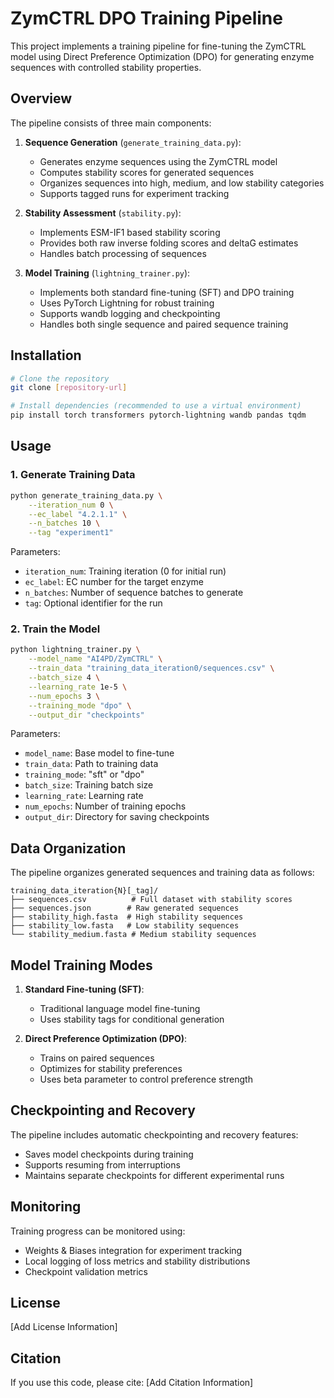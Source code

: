# ZymCTRL DPO Training Pipeline

This project implements a training pipeline for fine-tuning the ZymCTRL model using Direct Preference Optimization (DPO) for generating enzyme sequences with controlled stability properties.

## Overview

The pipeline consists of three main components:

1. **Sequence Generation** (`generate_training_data.py`):
   - Generates enzyme sequences using the ZymCTRL model
   - Computes stability scores for generated sequences
   - Organizes sequences into high, medium, and low stability categories
   - Supports tagged runs for experiment tracking

2. **Stability Assessment** (`stability.py`):
   - Implements ESM-IF1 based stability scoring
   - Provides both raw inverse folding scores and deltaG estimates
   - Handles batch processing of sequences

3. **Model Training** (`lightning_trainer.py`):
   - Implements both standard fine-tuning (SFT) and DPO training
   - Uses PyTorch Lightning for robust training
   - Supports wandb logging and checkpointing
   - Handles both single sequence and paired sequence training

## Installation

```bash
# Clone the repository
git clone [repository-url]

# Install dependencies (recommended to use a virtual environment)
pip install torch transformers pytorch-lightning wandb pandas tqdm
```

## Usage

### 1. Generate Training Data

```bash
python generate_training_data.py \
    --iteration_num 0 \
    --ec_label "4.2.1.1" \
    --n_batches 10 \
    --tag "experiment1"
```

Parameters:
- `iteration_num`: Training iteration (0 for initial run)
- `ec_label`: EC number for the target enzyme
- `n_batches`: Number of sequence batches to generate
- `tag`: Optional identifier for the run

### 2. Train the Model

```bash
python lightning_trainer.py \
    --model_name "AI4PD/ZymCTRL" \
    --train_data "training_data_iteration0/sequences.csv" \
    --batch_size 4 \
    --learning_rate 1e-5 \
    --num_epochs 3 \
    --training_mode "dpo" \
    --output_dir "checkpoints"
```

Parameters:
- `model_name`: Base model to fine-tune
- `train_data`: Path to training data
- `training_mode`: "sft" or "dpo"
- `batch_size`: Training batch size
- `learning_rate`: Learning rate
- `num_epochs`: Number of training epochs
- `output_dir`: Directory for saving checkpoints

## Data Organization

The pipeline organizes generated sequences and training data as follows:

```
training_data_iteration{N}[_tag]/
├── sequences.csv          # Full dataset with stability scores
├── sequences.json        # Raw generated sequences
├── stability_high.fasta  # High stability sequences
├── stability_low.fasta   # Low stability sequences
└── stability_medium.fasta # Medium stability sequences
```

## Model Training Modes

1. **Standard Fine-tuning (SFT)**:
   - Traditional language model fine-tuning
   - Uses stability tags for conditional generation

2. **Direct Preference Optimization (DPO)**:
   - Trains on paired sequences
   - Optimizes for stability preferences
   - Uses beta parameter to control preference strength

## Checkpointing and Recovery

The pipeline includes automatic checkpointing and recovery features:
- Saves model checkpoints during training
- Supports resuming from interruptions
- Maintains separate checkpoints for different experimental runs

## Monitoring

Training progress can be monitored using:
- Weights & Biases integration for experiment tracking
- Local logging of loss metrics and stability distributions
- Checkpoint validation metrics

## License

[Add License Information]

## Citation

If you use this code, please cite:
[Add Citation Information] 